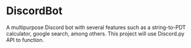 # DiscordBot
 A multipurpose Discord bot with several features such as a string-to-PDT calculator, google search, among others. This project will use Discord.py API to function.
